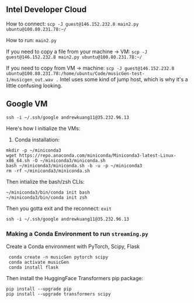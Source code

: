 ## Intel Developer Cloud

How to connect:
`scp -J guest@146.152.232.8 main2.py ubuntu@100.80.231.78:~/`

How to run:
`main2.py`

If you need to copy a file from your machine -> VM:
`scp -J guest@146.152.232.8 main2.py ubuntu@100.80.231.78:~/`

If you need to copy from VM -> machine:
`scp -J guest@146.152.232.8 ubuntu@100.80.231.78:/home/ubuntu/Code/musicGen-test-1/musicgen_out.wav .`
Intel uses some kind of jump host, which is why it's a little confusing looking.

## Google VM

`ssh -i ~/.ssh/google andrewkuang11@35.232.96.13`

Here's how I initialize the VMs:

1. Conda installation:

```
mkdir -p ~/miniconda3
wget https://repo.anaconda.com/miniconda/Miniconda3-latest-Linux-x86_64.sh -O ~/miniconda3/miniconda.sh
bash ~/miniconda3/miniconda.sh -b -u -p ~/miniconda3
rm -rf ~/miniconda3/miniconda.sh
```

Then intialize the bash/zsh CLIs:

```
~/miniconda3/bin/conda init bash
~/miniconda3/bin/conda init zsh
```

Then you gotta exit and the reconnect:
`exit`

`ssh -i ~/.ssh/google andrewkuang11@35.232.96.13`

### Making a Conda Environment to run `streaming.py`

Create a Conda environment with PyTorch, Scipy, Flask

```
 conda create -n musicGen pytorch scipy
 conda activate musicGen
 conda install flask
```

Then install the HuggingFace Transformers pip package:

```
pip install --upgrade pip
pip install --upgrade transformers scipy
```
